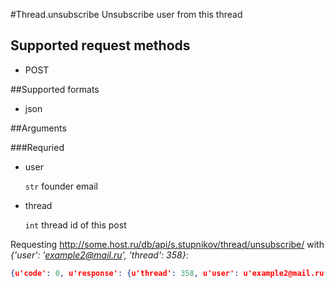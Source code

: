 #Thread.unsubscribe
Unsubscribe user from this thread

## Supported request methods 
* POST

##Supported formats
* json

##Arguments


###Requried
* user

   ```str``` founder email
* thread

   ```int``` thread id of this post


Requesting http://some.host.ru/db/api/s.stupnikov/thread/unsubscribe/ with _{'user': 'example2@mail.ru', 'thread': 358}_:
```json
{u'code': 0, u'response': {u'thread': 358, u'user': u'example2@mail.ru'}}
```
